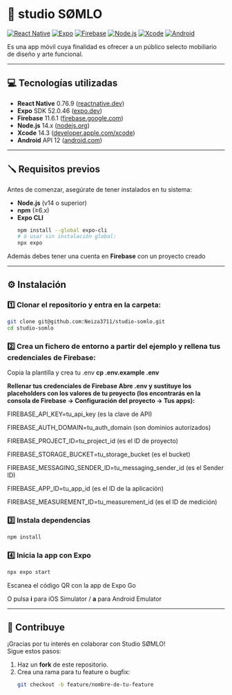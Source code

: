 # 📱 studio SØMLO 

[![React Native](https://img.shields.io/badge/React%20Native-0.76.9-blue?style=popout-square&logo=react)](https://reactnative.dev) [![Expo](https://img.shields.io/badge/Expo-52.0.46-purple?style=popout-square&logo=expo)](https://expo.dev) [![Firebase](https://img.shields.io/badge/Firebase-11.6.1-yellow?style=popout-square&logo=firebase)](https://firebase.google.com)  [![Node.js](https://img.shields.io/badge/Node.js-14.x-green?style=popout-square&logo=node.js)](https://nodejs.org) [![Xcode](https://img.shields.io/badge/Xcode-14-blue.svg?longCache=true&style=popout-square)](https://developer.apple.com/xcode) 
[![Android](https://img.shields.io/badge/Android-12-green?style=popout-square&logo=android)](https://www.android.com)  

Es una app móvil cuya finalidad es ofrecer a un público selecto mobiliario de diseño y arte funcional.

---
## 💻 Tecnologías utilizadas

- **React Native** 0.76.9 ([reactnative.dev](https://reactnative.dev/))
- **Expo** SDK 52.0.46 ([expo.dev](https://expo.dev/))
- **Firebase** 11.6.1 ([firebase.google.com](https://firebase.google.com/?hl=es-419))
- **Node.js** 14.x ([nodejs.org](https://nodejs.org))
- **Xcode** 14.3 ([developer.apple.com/xcode](https://developer.apple.com/xcode))
- **Android** API 12 ([android.com](https://www.android.com))
---

## 🪛 Requisitos previos 
Antes de comenzar, asegúrate de tener instalados en tu sistema:
- **Node.js** (v14 o superior)  
- **npm** (≥6.x)  
- **Expo CLI**  
  ```bash
  npm install --global expo-cli
  # ó usar sin instalación global:
  npx expo
  ```
Además debes tener una cuenta en **Firebase** con un proyecto creado

---

## ⚙️ Instalación
### 1️⃣ Clonar el repositorio y entra en la carpeta:
   ```bash
   git clone git@github.com:Neiza3711/studio-somlo.git
   cd studio-somlo
```
### 2️⃣ Crea un fichero de entorno a partir del ejemplo y rellena tus credenciales de Firebase:

Copia la plantilla y crea tu .env **cp .env.example .env**
   

**Rellenar tus credenciales de Firebase
Abre .env y sustituye los placeholders con los valores de tu proyecto (los encontrarás en la consola de Firebase → Configuración del proyecto → Tus apps):**

FIREBASE_API_KEY=tu_api_key  (es la clave de API)

FIREBASE_AUTH_DOMAIN=tu_auth_domain (son dominios autorizados)

FIREBASE_PROJECT_ID=tu_project_id  (es el ID de proyecto)

FIREBASE_STORAGE_BUCKET=tu_storage_bucket (es el bucket)

FIREBASE_MESSAGING_SENDER_ID=tu_messaging_sender_id  (es el Sender ID)

FIREBASE_APP_ID=tu_app_id  (es el ID de la aplicación)

FIREBASE_MEASUREMENT_ID=tu_measurement_id  (es el  ID de medición)

### 3️⃣ Instala dependencias

```bash
npm install
```

### 4️⃣ Inicia la app con Expo

```bash
npx expo start
```

Escanea el código QR con la app de Expo Go 

O pulsa **i** para iOS Simulator / **a** para Android Emulator

---

## 🤝 Contribuye

¡Gracias por tu interés en colaborar con Studio SØMLO!  
Sigue estos pasos:

1. Haz un **fork** de este repositorio.  
2. Crea una rama para tu feature o bugfix:  
   ```bash
   git checkout -b feature/nombre-de-tu-feature
   ```

